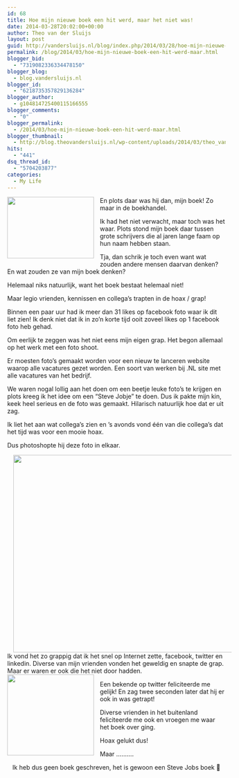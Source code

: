 ```yaml
---
id: 68
title: Hoe mijn nieuwe boek een hit werd, maar het niet was!
date: 2014-03-28T20:02:00+00:00
author: Theo van der Sluijs
layout: post
guid: http://vandersluijs.nl/blog/index.php/2014/03/28/hoe-mijn-nieuwe-boek-een-hit-werd-maar/
permalink: /blog/2014/03/hoe-mijn-nieuwe-boek-een-hit-werd-maar.html
blogger_bid:
  - "7319082336334478150"
blogger_blog:
  - blog.vandersluijs.nl
blogger_id:
  - "6218735357829136284"
blogger_author:
  - g104814725400115166555
blogger_comments:
  - "0"
blogger_permalink:
  - /2014/03/hoe-mijn-nieuwe-boek-een-hit-werd-maar.html
blogger_thumbnail:
  - http://blog.theovandersluijs.nl/wp-content/uploads/2014/03/theo_van_der_sluijs_boek.jpg
hits:
  - "441"
dsq_thread_id:
  - "5704203877"
categories:
  - My Life
---
```

<div style="clear: both; text-align: center;">
  <a style="clear: left; float: left; margin-bottom: 1em; margin-right: 1em;" href=https://vandersluijs.resultants-e.nl/2014/03/theo_van_der_sluijs_boek.jpg"><img src=https://vandersluijs.resultants-e.nl/2014/03/theo_van_der_sluijs_boek.jpg" alt="" width="200" height="142" border="0" /></a>
</div>

En plots daar was hij dan, mijn boek! Zo maar in de boekhandel.

Ik had het niet verwacht, maar toch was het waar. Plots stond mijn boek daar tussen grote schrijvers die al jaren lange faam op hun naam hebben staan.

Tja, dan schrik je toch even want wat zouden andere mensen daarvan denken? En wat zouden ze van mijn boek denken?

<a name="more"></a>Helemaal niks natuurlijk, want het boek bestaat helemaal niet!

Maar legio vrienden, kennissen en collega&#8217;s trapten in de hoax / grap!

Binnen een paar uur had ik meer dan 31 likes op facebook foto waar ik dit liet zien! Ik denk niet dat ik in zo&#8217;n korte tijd ooit zoveel likes op 1 facebook foto heb gehad.

Om eerlijk te zeggen was het niet eens mijn eigen grap. Het begon allemaal op het werk met een foto shoot.

Er moesten foto&#8217;s gemaakt worden voor een nieuw te lanceren website waarop alle vacatures gezet worden. Een soort van werken bij .NL site met alle vacatures van het bedrijf.

We waren nogal lollig aan het doen om een beetje leuke foto&#8217;s te krijgen en plots kreeg ik het idee om een &#8220;Steve Jobje&#8221; te doen. Dus ik pakte mijn kin, keek heel serieus en de foto was gemaakt. Hilarisch natuurlijk hoe dat er uit zag.

Ik liet het aan wat collega&#8217;s zien en &#8217;s avonds vond één van die collega&#8217;s dat het tijd was voor een mooie hoax.

Dus photoshopte hij deze foto in elkaar. 

<div style="clear: both; text-align: center;">
  <a style="margin-left: 1em; margin-right: 1em;" href=https://vandersluijs.resultants-e.nl/2014/03/theo_van_der_sluijs_boek1.jpg"><img src=https://vandersluijs.resultants-e.nl/2014/03/theo_van_der_sluijs_boek1.jpg" alt="" width="640" height="456" border="0" /></a>
</div>

<div style="clear: both; text-align: center;">
</div>

<div style="clear: both; text-align: left;">
  Ik vond het zo grappig dat ik het snel op Internet zette, facebook, twitter en linkedin. Diverse van mijn vrienden vonden het geweldig en snapte de grap. Maar er waren er ook die het niet door hadden.
</div>

<div style="clear: both; text-align: left;">
</div>

<div style="clear: both; text-align: center;">
  <a style="clear: left; float: left; margin-bottom: 1em; margin-right: 1em;" href=https://vandersluijs.resultants-e.nl/2014/03/twitter_book.png"><img src=https://vandersluijs.resultants-e.nl/2014/03/twitter_book.png" alt="" width="200" height="187" border="0" /></a>
</div>

Een bekende op twitter feliciteerde me gelijk! En zag twee seconden later dat hij er ook in was getrapt!

Diverse vrienden in het buitenland feliciteerde me ook en vroegen me waar het boek over ging.

Hoax gelukt dus!

Maar &#8230;&#8230;&#8230;. 

<div style="text-align: center;">
  Ik heb dus geen boek geschreven, het is gewoon een Steve Jobs boek 🙂
</div>

<div style="clear: both; text-align: center;">
  <a style="margin-left: 1em; margin-right: 1em;" href=https://vandersluijs.resultants-e.nl/2014/03/SteveBiography295.jpg"><img src=https://vandersluijs.resultants-e.nl/2014/03/SteveBiography295.jpg" alt="" border="0" /></a>
</div>